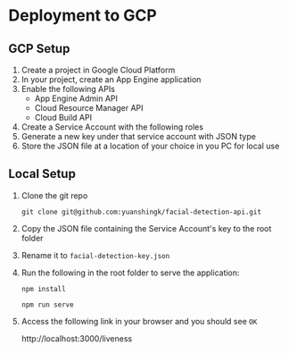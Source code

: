 # Deployment to GCP
## GCP Setup
1. Create a project in Google Cloud Platform
1. In your project, create an App Engine application
1. Enable the following APIs
    - App Engine Admin API
    - Cloud Resource Manager API
    - Cloud Build API
1. Create a Service Account with the following roles
1. Generate a new key under that service account with JSON type
1. Store the JSON file at a location of your choice in you PC for local use

## Local Setup
1. Clone the git repo
    ```
    git clone git@github.com:yuanshingk/facial-detection-api.git
    ```

1. Copy the JSON file containing the Service Account's key to the root folder
1. Rename it to `facial-detection-key.json`
1. Run the following in the root folder to serve the application:
    ```
    npm install
    ```

    ```
    npm run serve
    ```

1. Access the following link in your browser and you should see `OK`

    http://localhost:3000/liveness

